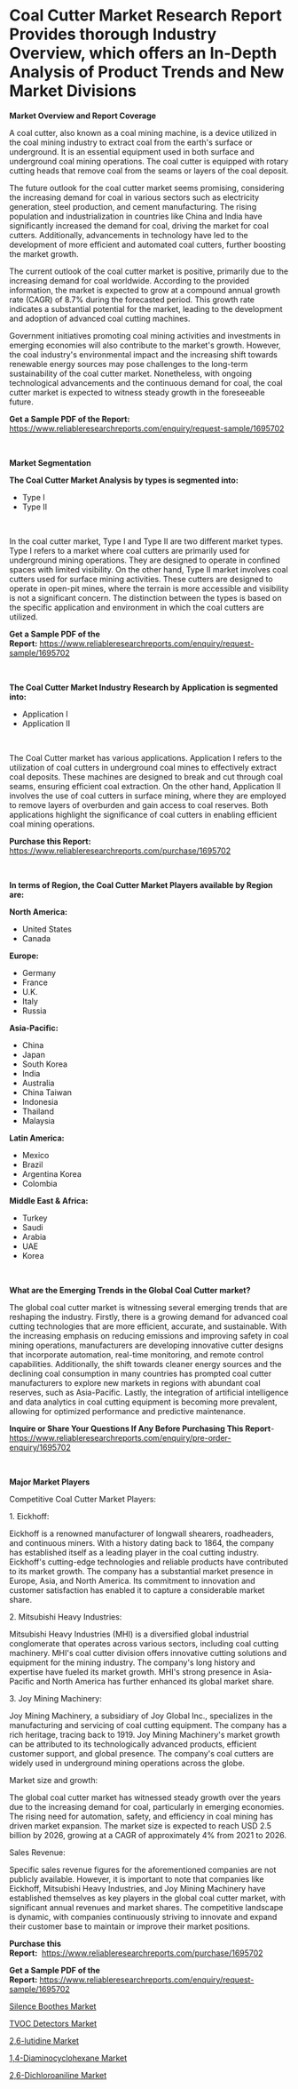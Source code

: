 <p><h1>Coal Cutter Market Research Report Provides thorough Industry Overview, which offers an In-Depth Analysis of Product Trends and New Market Divisions</h1></p><p><strong>Market Overview and Report Coverage</strong></p>
<p><p>A coal cutter, also known as a coal mining machine, is a device utilized in the coal mining industry to extract coal from the earth's surface or underground. It is an essential equipment used in both surface and underground coal mining operations. The coal cutter is equipped with rotary cutting heads that remove coal from the seams or layers of the coal deposit.</p><p>The future outlook for the coal cutter market seems promising, considering the increasing demand for coal in various sectors such as electricity generation, steel production, and cement manufacturing. The rising population and industrialization in countries like China and India have significantly increased the demand for coal, driving the market for coal cutters. Additionally, advancements in technology have led to the development of more efficient and automated coal cutters, further boosting the market growth.</p><p>The current outlook of the coal cutter market is positive, primarily due to the increasing demand for coal worldwide. According to the provided information, the market is expected to grow at a compound annual growth rate (CAGR) of 8.7% during the forecasted period. This growth rate indicates a substantial potential for the market, leading to the development and adoption of advanced coal cutting machines.</p><p>Government initiatives promoting coal mining activities and investments in emerging economies will also contribute to the market's growth. However, the coal industry's environmental impact and the increasing shift towards renewable energy sources may pose challenges to the long-term sustainability of the coal cutter market. Nonetheless, with ongoing technological advancements and the continuous demand for coal, the coal cutter market is expected to witness steady growth in the foreseeable future.</p></p>
<p><strong>Get a Sample PDF of the Report:</strong> <a href="https://www.reliableresearchreports.com/enquiry/request-sample/1695702">https://www.reliableresearchreports.com/enquiry/request-sample/1695702</a></p>
<p>&nbsp;</p>
<p><strong>Market Segmentation</strong></p>
<p><strong>The Coal Cutter Market Analysis by types is segmented into:</strong></p>
<p><ul><li>Type I</li><li>Type II</li></ul></p>
<p>&nbsp;</p>
<p><p>In the coal cutter market, Type I and Type II are two different market types. Type I refers to a market where coal cutters are primarily used for underground mining operations. They are designed to operate in confined spaces with limited visibility. On the other hand, Type II market involves coal cutters used for surface mining activities. These cutters are designed to operate in open-pit mines, where the terrain is more accessible and visibility is not a significant concern. The distinction between the types is based on the specific application and environment in which the coal cutters are utilized.</p></p>
<p><strong>Get a Sample PDF of the Report:</strong>&nbsp;<a href="https://www.reliableresearchreports.com/enquiry/request-sample/1695702">https://www.reliableresearchreports.com/enquiry/request-sample/1695702</a></p>
<p>&nbsp;</p>
<p><strong>The Coal Cutter Market Industry Research by Application is segmented into:</strong></p>
<p><ul><li>Application I</li><li>Application II</li></ul></p>
<p>&nbsp;</p>
<p><p>The Coal Cutter market has various applications. Application I refers to the utilization of coal cutters in underground coal mines to effectively extract coal deposits. These machines are designed to break and cut through coal seams, ensuring efficient coal extraction. On the other hand, Application II involves the use of coal cutters in surface mining, where they are employed to remove layers of overburden and gain access to coal reserves. Both applications highlight the significance of coal cutters in enabling efficient coal mining operations.</p></p>
<p><strong>Purchase this Report:</strong>&nbsp; <a href="https://www.reliableresearchreports.com/purchase/1695702">https://www.reliableresearchreports.com/purchase/1695702</a></p>
<p>&nbsp;</p>
<p><strong>In terms of Region, the Coal Cutter Market Players available by Region are:</strong></p>
<p>
    <p> <strong> North America: </strong>
        <ul>
            <li>United States</li>
            <li>Canada</li>
        </ul>
        </p> 
    <p> <strong> Europe: </strong>
        <ul>
            <li>Germany</li>
            <li>France</li>
            <li>U.K.</li>
            <li>Italy</li>
            <li>Russia</li>
        </ul>
        </p> 
    <p> <strong> Asia-Pacific: </strong>
        <ul>
            <li>China</li>
            <li>Japan</li>
            <li>South Korea</li>
            <li>India</li>
            <li>Australia</li>
            <li>China Taiwan</li>
            <li>Indonesia</li>
            <li>Thailand</li>
            <li>Malaysia</li>
        </ul>
        </p> 
    <p> <strong> Latin America: </strong>
        <ul>
            <li>Mexico</li>
            <li>Brazil</li>
            <li>Argentina Korea</li>
            <li>Colombia</li>
        </ul>
        </p> 
    <p> <strong> Middle East & Africa: </strong>
        <ul>
            <li>Turkey</li>
            <li>Saudi</li>
            <li>Arabia</li>
            <li>UAE</li>
            <li>Korea</li>
        </ul>
    </p>
    </p>
<p>&nbsp;</p>
<p><strong>What are the Emerging Trends in the Global Coal Cutter market?</strong></p>
<p><p>The global coal cutter market is witnessing several emerging trends that are reshaping the industry. Firstly, there is a growing demand for advanced coal cutting technologies that are more efficient, accurate, and sustainable. With the increasing emphasis on reducing emissions and improving safety in coal mining operations, manufacturers are developing innovative cutter designs that incorporate automation, real-time monitoring, and remote control capabilities. Additionally, the shift towards cleaner energy sources and the declining coal consumption in many countries has prompted coal cutter manufacturers to explore new markets in regions with abundant coal reserves, such as Asia-Pacific. Lastly, the integration of artificial intelligence and data analytics in coal cutting equipment is becoming more prevalent, allowing for optimized performance and predictive maintenance.</p></p>
<p><strong>Inquire or Share Your Questions If Any Before Purchasing This Report</strong>- <a href="https://www.reliableresearchreports.com/enquiry/pre-order-enquiry/1695702">https://www.reliableresearchreports.com/enquiry/pre-order-enquiry/1695702</a></p>
<p>&nbsp;</p>
<p><strong>Major Market Players</strong></p>
<p><p>Competitive Coal Cutter Market Players:</p><p>1. Eickhoff:</p><p>Eickhoff is a renowned manufacturer of longwall shearers, roadheaders, and continuous miners. With a history dating back to 1864, the company has established itself as a leading player in the coal cutting industry. Eickhoff's cutting-edge technologies and reliable products have contributed to its market growth. The company has a substantial market presence in Europe, Asia, and North America. Its commitment to innovation and customer satisfaction has enabled it to capture a considerable market share.</p><p>2. Mitsubishi Heavy Industries:</p><p>Mitsubishi Heavy Industries (MHI) is a diversified global industrial conglomerate that operates across various sectors, including coal cutting machinery. MHI's coal cutter division offers innovative cutting solutions and equipment for the mining industry. The company's long history and expertise have fueled its market growth. MHI's strong presence in Asia-Pacific and North America has further enhanced its global market share.</p><p>3. Joy Mining Machinery:</p><p>Joy Mining Machinery, a subsidiary of Joy Global Inc., specializes in the manufacturing and servicing of coal cutting equipment. The company has a rich heritage, tracing back to 1919. Joy Mining Machinery's market growth can be attributed to its technologically advanced products, efficient customer support, and global presence. The company's coal cutters are widely used in underground mining operations across the globe.</p><p>Market size and growth:</p><p>The global coal cutter market has witnessed steady growth over the years due to the increasing demand for coal, particularly in emerging economies. The rising need for automation, safety, and efficiency in coal mining has driven market expansion. The market size is expected to reach USD 2.5 billion by 2026, growing at a CAGR of approximately 4% from 2021 to 2026.</p><p>Sales Revenue:</p><p>Specific sales revenue figures for the aforementioned companies are not publicly available. However, it is important to note that companies like Eickhoff, Mitsubishi Heavy Industries, and Joy Mining Machinery have established themselves as key players in the global coal cutter market, with significant annual revenues and market shares. The competitive landscape is dynamic, with companies continuously striving to innovate and expand their customer base to maintain or improve their market positions.</p></p>
<p><strong>Purchase this Report:</strong>&nbsp;&nbsp;<a href="https://www.reliableresearchreports.com/purchase/1695702">https://www.reliableresearchreports.com/purchase/1695702</a></p>
<p></p>
<p><strong>Get a Sample PDF of the Report:</strong>&nbsp;<a href="https://www.reliableresearchreports.com/enquiry/request-sample/1695702">https://www.reliableresearchreports.com/enquiry/request-sample/1695702</a></p>
<p><p><a href="https://medium.com/@robinrathi2023/silence-boothes-market-report-reveals-the-latest-trends-and-growth-opportunities-of-this-market-6969b5df0289">Silence Boothes Market</a></p><p><a href="https://medium.com/@bethhermann2023/tvoc-detectors-market-research-report-its-history-and-forecast-2023-to-2030-1991821d8d7a">TVOC Detectors Market</a></p><p><a href="https://www.linkedin.com/pulse/26-lutidine-market-share-amp-new-trends-analysis-report-z33bc/">2,6-lutidine Market</a></p><p><a href="https://www.linkedin.com/pulse/14-diaminocyclohexane-market-insights-players-forecast-till-jzvqc/">1,4-Diaminocyclohexane Market</a></p><p><a href="https://www.linkedin.com/pulse/26-dichloroaniline-market-share-amp-new-trends-analysis-ndb5c/">2,6-Dichloroaniline Market</a></p></p>